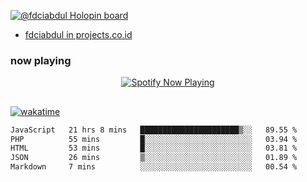 [![@fdciabdul Holopin board](https://holopin.io/api/user/board?user=fdciabdul)](https://holopin.io/@fdciabdul)

- [fdciabdul in projects.co.id](https://projects.co.id/public/browse_users/view/496e26/fdciabdul)

### now playing 

<p align="center">
  <a href="https://open.spotify.com/user/31ljmyymhthokwewwcd6dsdmvprm" target="_blank"><img src="https://novatorem-psi-rosy.vercel.app/api/spotify" alt="Spotify Now Playing"/></a>
</p>

##

[![wakatime](https://wakatime.com/badge/user/87646243-158a-4241-a3cb-668e1fa2dbb8.svg)](https://wakatime.com/@87646243-158a-4241-a3cb-668e1fa2dbb8)
<!--START_SECTION:waka-->

```txt
JavaScript   21 hrs 8 mins   ██████████████████████▒░░   89.55 %
PHP          55 mins         █░░░░░░░░░░░░░░░░░░░░░░░░   03.94 %
HTML         53 mins         █░░░░░░░░░░░░░░░░░░░░░░░░   03.81 %
JSON         26 mins         ▒░░░░░░░░░░░░░░░░░░░░░░░░   01.89 %
Markdown     7 mins          ░░░░░░░░░░░░░░░░░░░░░░░░░   00.54 %
```

<!--END_SECTION:waka-->
